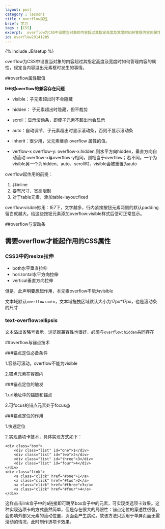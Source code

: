 ```yaml
---
layout: post
category : lessons
title : overflow属性
brief: 学习
tags : [CSS]
excerpt:  overflow为CSS中设置当对象的内容超过其指定高度及宽度时如何管理内容的属性，规定当内容溢出元素框时发生的事情。
id: overflow20141205
---
```

{% include JB/setup %}

overflow为CSS中设置当对象的内容超过其指定高度及宽度时如何管理内容的属性，规定当内容溢出元素框时发生的事情。

##overflow属性取值

**IE6对overflow的兼容存在问题**

* visible：子元素超出时不会隐藏
* hidden： 子元素超出时隐藏，但不裁剪
* scroll：显示滚动条，即使子元素不超出也会显示
* auto：自动调节，子元素超出时显示滚动条，否则不显示滚动条
* inherit：很少用，父元素继承 overflow 属性的值。

* verflow-x overflow-y: overflow-x:hidden,则水平方向hidden，垂直方向自动滚动
 overflow-x与overflow-y相同，则相当于overflow；若不同，一个为visible另一个为hidden、auto、scroll时，visible会被重置为auto

overflow起作用的前提：

1. 非inline  
2. 要有尺寸、宽高限制
3. 对于table元素，添加table-layout:fixed

overflow:visible妙用：IE7下，文字越多，行内紧挨按钮元素两侧的默认padding留白就越大。给这些按钮元素添加overflow:visible样式后便可正常显示。

##overflow与滚动条





## 需要overflow才能起作用的CSS属性

### CSS3中的resize拉伸

* both水平垂直拉伸
* horizontal水平方向拉伸
* vertical垂直方向拉伸

但是，此声明要想起作用，本元素overflow不能为visible

文本域默认`overflow:auto`，文本域拖拽区域默认大小为17px*17px，也是滚动条的尺寸

### text-overflow:ellipsis 
 
文本溢出省略号表示，浏览器兼容性也很好，必须与`overflow:hidden`共同存在


##overflow与锚点技术

###锚点定位必备条件

1.容器可滚动，overflow不能为visible

2.锚点元素在容器内

###锚点定位的触发

1.url地址中的锚链和锚点

2.可focus的锚点元素处于focus态

###锚点定位的作用

1.快速定位

2.实现选项卡技术，具体实现方式如下：

	<div class="box">
		<div class="list" id="one">1</div>
		<div class="list" id="two">2</div>
		<div class="list" id="three">3</div>
		<div class="list" id="four">4</div>
	</div>
	<div class="link">
		<a class="click" href="#one">1</a>
		<a class="click" href="#two">2</a>
		<a class="click" href="#three">3</a>
		<a class="click" href="#four">4</a>
	</div>
这样点击link盒子中的a链接即可跳至box盒子中的元素，可实现类选项卡效果。这种实现选项卡的方式虽然简单，但是存在很大的局限性：锚点定位的穿透性很强，会影响外部父元素的滚动位置，页面会产生跳动。故该方法只适用于单屏页面无需滚动的情况，此时制作选项卡效果。

